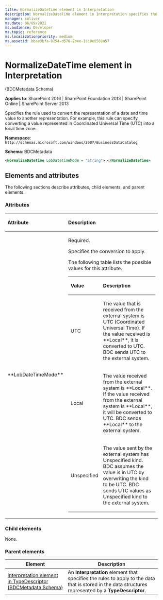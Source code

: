 ```yaml
---
title: NormalizeDateTime element in Interpretation
description: NormalizeDateTime element in Interpretation specifies the rule used to convert the representation of a date and time value to another representation.
manager: soliver
ms.date: 06/09/2022
ms.audience: Developer
ms.topic: reference
ms.localizationpriority: medium
ms.assetid: bbae3bfa-0754-d576-2bee-1ac0e8508a57
---
```


# NormalizeDateTime element in Interpretation

(BDCMetadata Schema)

**Applies to**: SharePoint 2016 | SharePoint Foundation 2013 | SharePoint Online | SharePoint Server 2013

Specifies the rule used to convert the representation of a date and time value to another representation. For example, this rule can specify converting a value represented in Coordinated Universal Time (UTC) into a local time zone.

**Namespace**: `http://schemas.microsoft.com/windows/2007/BusinessDataCatalog`

**Schema**: BDCMetadata

```XML
<NormalizeDateTime LobDateTimeMode = "String"> </NormalizeDateTime>
```

## Elements and attributes

The following sections describe attributes, child elements, and parent elements.

### Attributes

<table>
<colgroup>
<col width="20%" />
<col width="80%" />
</colgroup>
<thead>
<tr class="header">
<th align="left"><p>Attribute</p></th>
<th align="left"><p>Description</p></th>
</tr>
</thead>
<tbody>
<tr class="odd">
<td align="left"><p>**LobDateTimeMode**</p></td>
<td align="left"><p>Required.</p>
<p>Specifies the conversion to apply.</p>
<p>The following table lists the possible values for this attribute.</p>
<div class="tableSection">
<table>
<colgroup>
<col width="20%" />
<col width="80%" />
</colgroup>
<thead>
<tr class="header">
<th align="left"><p>Value</p></th>
<th align="left"><p>Description</p></th>
</tr>
</thead>
<tbody>
<tr class="odd">
<td align="left"><p>UTC</p></td>
<td align="left"><p>The value that is received from the external system is UTC (Coordinated Universal Time). If the value received is **Local**, it is converted to UTC. BDC sends UTC to the external system.</p></td>
</tr>
<tr class="even">
<td align="left"><p>Local</p></td>
<td align="left"><p>The value received from the external system is **Local**. If the value received from the external system is **Local**, it will be converted to UTC. BDC sends **Local** to the external system.</p></td>
</tr>
<tr class="odd">
<td align="left"><p>Unspecified</p></td>
<td align="left"><p>The value sent by the external system has Unspecified kind. BDC assumes the value is in UTC by overwriting the kind to be UTC. BDC sends UTC values as Unspecified kind to the external system.</p></td>
</tr>
</tbody>
</table>
</div></td>
</tr>
</tbody>
</table>

### Child elements

None.

### Parent elements

|Element|Description|
|-------|-----------|
|[Interpretation element in TypeDescriptor (BDCMetadata Schema)](interpretation-element-in-typedescriptor-bdcmetadata-schema.md)|An **Interpretation** element that specifies the rules to apply to the data that is stored in the data structures represented by a **TypeDescriptor**.|
